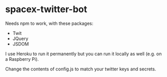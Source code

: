 # spacex-twitter-bot


Needs npm to work, with these packages:
* Twit
* JQuery
* JSDOM

I use Heroku to run it permanently but you can run it locally as well (e.g. on a Raspberry Pi).

Change the contents of config.js to match your twitter keys and secrets.
